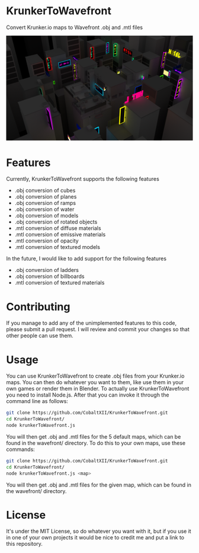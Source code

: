 # KrunkerToWavefront

Convert Krunker.io maps to Wavefront .obj and .mtl files

![Alt text](https://github.com/CobaltXII/KrunkerToWavefront/blob/master/Kanji.png?raw=true)

# Features

Currently, KrunkerToWavefront supports the following features
- .obj conversion of cubes
- .obj conversion of planes
- .obj conversion of ramps
- .obj conversion of water
- .obj conversion of models
- .obj conversion of rotated objects
- .mtl conversion of diffuse materials
- .mtl conversion of emissive materials
- .mtl conversion of opacity
- .mtl conversion of textured models

In the future, I would like to add support for the following features
- .obj conversion of ladders
- .obj conversion of billboards
- .mtl conversion of textured materials

# Contributing

If you manage to add any of the unimplemented features to this code, please submit a pull request. I will review and commit your changes so that other people can use them.

# Usage

You can use KrunkerToWavefront to create .obj files from your Krunker.io maps. You can then do whatever you want to them, like use them in your own games or render them in Blender. To actually use KrunkerToWavefront you need to install Node.js. After that you can invoke it through the command line as follows:

```bash
git clone https://github.com/CobaltXII/KrunkerToWavefront.git
cd KrunkerToWavefront/
node krunkerToWavefront.js
```

You will then get .obj and .mtl files for the 5 default maps, which can be found in the wavefront/ directory. To do this to your own maps, use these commands:

```bash
git clone https://github.com/CobaltXII/KrunkerToWavefront.git
cd KrunkerToWavefront/
node krunkerToWavefront.js <map>
```

You will then get .obj and .mtl files for the given map, which can be found in the wavefront/ directory.

# License

It's under the MIT License, so do whatever you want with it, but if you use it in one of your own projects it would be nice to credit me and put a link to this repository.